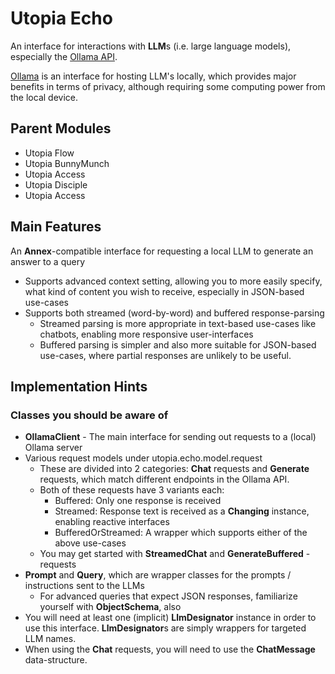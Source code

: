 # Utopia Echo
An interface for interactions with **LLM**s (i.e. large language models), especially the 
[Ollama API](https://github.com/ollama/ollama/blob/main/docs/api.md).

[Ollama](https://ollama.com/) is an interface for hosting LLM's locally, 
which provides major benefits in terms of privacy, although requiring some computing power from the local device.

## Parent Modules
- Utopia Flow
- Utopia BunnyMunch
- Utopia Access
- Utopia Disciple
- Utopia Access

## Main Features
An **Annex**-compatible interface for requesting a local LLM to generate an answer to a query
- Supports advanced context setting, allowing you to more easily specify, what kind of content you wish to receive, 
  especially in JSON-based use-cases
- Supports both streamed (word-by-word) and buffered response-parsing
  - Streamed parsing is more appropriate in text-based use-cases like chatbots, enabling more responsive user-interfaces
  - Buffered parsing is simpler and also more suitable for JSON-based use-cases, where partial responses 
    are unlikely to be useful.

## Implementation Hints

### Classes you should be aware of
- **OllamaClient** - The main interface for sending out requests to a (local) Ollama server
- Various request models under utopia.echo.model.request
  - These are divided into 2 categories: **Chat** requests and **Generate** requests, 
    which match different endpoints in the Ollama API.
  - Both of these requests have 3 variants each:
    - Buffered: Only one response is received
    - Streamed: Response text is received as a **Changing** instance, enabling reactive interfaces
    - BufferedOrStreamed: A wrapper which supports either of the above use-cases
  - You may get started with **StreamedChat** and **GenerateBuffered** -requests
- **Prompt** and **Query**, which are wrapper classes for the prompts / instructions sent to the LLMs
  - For advanced queries that expect JSON responses, familiarize yourself with **ObjectSchema**, also
- You will need at least one (implicit) **LlmDesignator** instance in order to use this interface. 
  **LlmDesignator**s are simply wrappers for targeted LLM names.
- When using the **Chat** requests, you will need to use the **ChatMessage** data-structure.